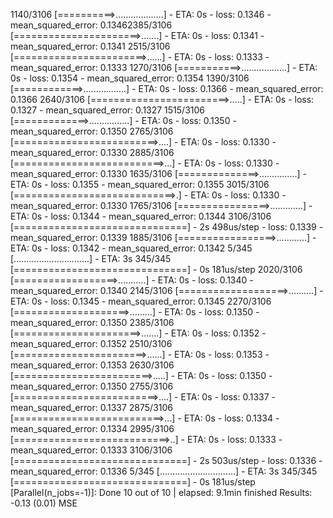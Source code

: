 1140/3106 [==========>...................] - ETA: 0s - loss: 0.1346 - mean_squared_error: 0.13462385/3106 [======================>.......] - ETA: 0s - loss: 0.1341 - mean_squared_error: 0.1341
2515/3106 [=======================>......] - ETA: 0s - loss: 0.1333 - mean_squared_error: 0.1333
1270/3106 [===========>..................] - ETA: 0s - loss: 0.1354 - mean_squared_error: 0.1354
1390/3106 [============>.................] - ETA: 0s - loss: 0.1366 - mean_squared_error: 0.1366
2640/3106 [========================>.....] - ETA: 0s - loss: 0.1327 - mean_squared_error: 0.1327
1515/3106 [=============>................] - ETA: 0s - loss: 0.1350 - mean_squared_error: 0.1350
2765/3106 [=========================>....] - ETA: 0s - loss: 0.1330 - mean_squared_error: 0.1330
2885/3106 [==========================>...] - ETA: 0s - loss: 0.1330 - mean_squared_error: 0.1330
1635/3106 [==============>...............] - ETA: 0s - loss: 0.1355 - mean_squared_error: 0.1355
3015/3106 [============================>.] - ETA: 0s - loss: 0.1330 - mean_squared_error: 0.1330
1765/3106 [================>.............] - ETA: 0s - loss: 0.1344 - mean_squared_error: 0.1344
3106/3106 [==============================] - 2s 498us/step - loss: 0.1339 - mean_squared_error: 0.1339
1885/3106 [=================>............] - ETA: 0s - loss: 0.1342 - mean_squared_error: 0.1342
  5/345 [..............................] - ETA: 3s
345/345 [==============================] - 0s 181us/step
2020/3106 [==================>...........] - ETA: 0s - loss: 0.1340 - mean_squared_error: 0.1340
2145/3106 [===================>..........] - ETA: 0s - loss: 0.1345 - mean_squared_error: 0.1345
2270/3106 [====================>.........] - ETA: 0s - loss: 0.1350 - mean_squared_error: 0.1350
2385/3106 [======================>.......] - ETA: 0s - loss: 0.1352 - mean_squared_error: 0.1352
2510/3106 [=======================>......] - ETA: 0s - loss: 0.1353 - mean_squared_error: 0.1353
2630/3106 [========================>.....] - ETA: 0s - loss: 0.1350 - mean_squared_error: 0.1350
2755/3106 [=========================>....] - ETA: 0s - loss: 0.1337 - mean_squared_error: 0.1337
2875/3106 [==========================>...] - ETA: 0s - loss: 0.1334 - mean_squared_error: 0.1334
2995/3106 [===========================>..] - ETA: 0s - loss: 0.1333 - mean_squared_error: 0.1333
3106/3106 [==============================] - 2s 503us/step - loss: 0.1336 - mean_squared_error: 0.1336
  5/345 [..............................] - ETA: 3s
345/345 [==============================] - 0s 181us/step
[Parallel(n_jobs=-1)]: Done  10 out of  10 | elapsed:  9.1min finished
Results: -0.13 (0.01) MSE
